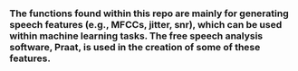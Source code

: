 ### The functions found within this repo are mainly for generating speech features (e.g., MFCCs, jitter, snr), which can be used within machine learning tasks. The free speech analysis software, Praat, is used in the creation of some of these features.

